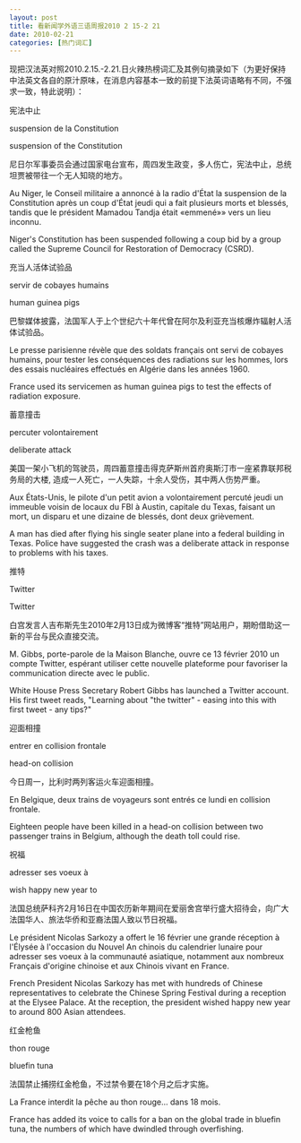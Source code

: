 ```yaml
---
layout: post
title: 看新闻学外语三语周报2010 2 15-2 21
date: 2010-02-21
categories: [热门词汇]  
---
```




现把汉法英对照2010.2.15.-2.21.日火辣热榜词汇及其例句摘录如下（为更好保持中法英文各自的原汁原味，在消息内容基本一致的前提下法英词语略有不同，不强求一致，特此说明）：

宪法中止

suspension de la Constitution

suspension of the Constitution

尼日尔军事委员会通过国家电台宣布，周四发生政变，多人伤亡，宪法中止，总统坦贾被带往一个无人知晓的地方。

Au Niger, le Conseil militaire a annoncé à la radio d'État la suspension de la Constitution après un coup d'État jeudi qui a fait plusieurs morts et blessés, tandis que le président Mamadou Tandja était «emmené»» vers un lieu inconnu.

Niger's Constitution has been suspended following a coup bid by a group called the Supreme Council for Restoration of Democracy (CSRD).

充当人活体试验品

servir de cobayes humains

human guinea pigs

巴黎媒体披露，法国军人于上个世纪六十年代曾在阿尔及利亚充当核爆炸辐射人活体试验品。

Le presse parisienne révèle que des soldats français ont servi de cobayes humains, pour tester les conséquences des radiations sur les hommes, lors des essais nucléaires effectués en Algérie dans les années 1960.

France used its servicemen as human guinea pigs to test the effects of radiation exposure.

蓄意撞击

percuter volontairement

deliberate attack

美国一架小飞机的驾驶员，周四蓄意撞击得克萨斯州首府奥斯汀市一座紧靠联邦税务局的大楼, 造成一人死亡，一人失踪，十余人受伤，其中两人伤势严重。

Aux États-Unis, le pilote d'un petit avion a volontairement percuté jeudi un immeuble voisin de locaux du FBI à Austin, capitale du Texas, faisant un mort, un disparu et une dizaine de blessés, dont deux grièvement.

A man has died after flying his single seater plane into a federal building in Texas. Police have suggested the crash was a deliberate attack in response to problems with his taxes.

推特

Twitter

Twitter

白宫发言人吉布斯先生2010年2月13日成为微博客“推特”网站用户，期盼借助这一新的平台与民众直接交流。

M. Gibbs, porte-parole de la Maison Blanche, ouvre ce 13 février 2010 un compte Twitter, espérant utiliser cette nouvelle plateforme pour favoriser la communication directe avec le public.

White House Press Secretary Robert Gibbs has launched a Twitter account. His first tweet reads, "Learning about "the twitter" - easing into this with first tweet - any tips?"

迎面相撞

entrer en collision frontale

head-on collision

今日周一，比利时两列客运火车迎面相撞。

En Belgique, deux trains de voyageurs sont entrés ce lundi en collision frontale.

Eighteen people have been killed in a head-on collision between two passenger trains in Belgium, although the death toll could rise.

祝福

adresser ses voeux à

wish happy new year to

法国总统萨科齐2月16日在中国农历新年期间在爱丽舍宫举行盛大招待会，向广大法国华人、旅法华侨和亚裔法国人致以节日祝福。

Le président Nicolas Sarkozy a offert le 16 février une grande réception à l'Élysée à l'occasion du Nouvel An chinois du calendrier lunaire pour adresser ses voeux à la communauté asiatique, notamment aux nombreux Français d'origine chinoise et aux Chinois vivant en France.

French President Nicolas Sarkozy has met with hundreds of Chinese representatives to celebrate the Chinese Spring Festival during a reception at the Elysee Palace. At the reception, the president wished happy new year to around 800 Asian attendees.

红金枪鱼

thon rouge

bluefin tuna

法国禁止捕捞红金枪鱼，不过禁令要在18个月之后才实施。

La France interdit la pêche au thon rouge... dans 18 mois.

France has added its voice to calls for a ban on the global trade in bluefin tuna, the numbers of which have dwindled through overfishing.
